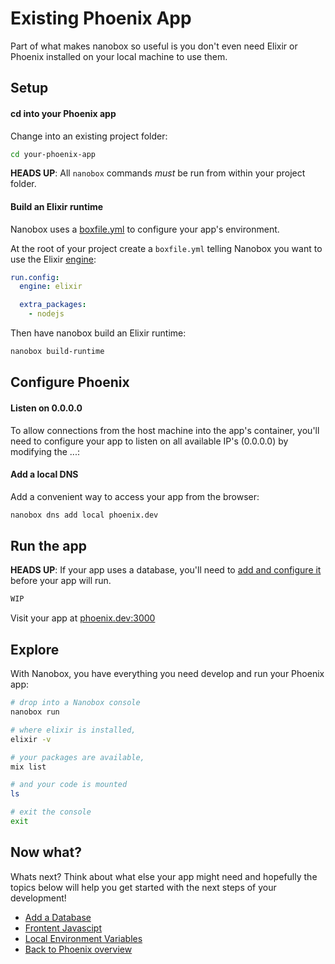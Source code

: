 # Existing Phoenix App
Part of what makes nanobox so useful is you don't even need Elixir or Phoenix installed on your local machine to use them.

## Setup

#### cd into your Phoenix app
Change into an existing project folder:

```bash
cd your-phoenix-app
```

**HEADS UP**: All `nanobox` commands *must* be run from within your project folder.

#### Build an Elixir runtime
Nanobox uses a <a href="https://docs.nanobox.io/boxfile/" target="\_blank">boxfile.yml</a> to configure your app's environment.

At the root of your project create a `boxfile.yml` telling Nanobox you want to use the Elixir <a href="https://docs.nanobox.io/engines/" target="\_blank">engine</a>:

```yaml
run.config:
  engine: elixir

  extra_packages:
    - nodejs
```

Then have nanobox build an Elixir runtime:

```bash
nanobox build-runtime
```

## Configure Phoenix

#### Listen on 0.0.0.0
To allow connections from the host machine into the app's container, you'll need to configure your app to listen on all available IP's (0.0.0.0) by modifying the ...:

#### Add a local DNS
Add a convenient way to access your app from the browser:

```bash
nanobox dns add local phoenix.dev
```

## Run the app
**HEADS UP**: If your app uses a database, you'll need to [add and configure it](/elixir/phoenix/add-a-database) before your app will run.

```bash
WIP
```

Visit your app at <a href="http://phoenix.dev:3000" target="\_blank">phoenix.dev:3000</a>

## Explore
With Nanobox, you have everything you need develop and run your Phoenix app:

```bash
# drop into a Nanobox console
nanobox run

# where elixir is installed,
elixir -v

# your packages are available,
mix list

# and your code is mounted
ls

# exit the console
exit
```

## Now what?
Whats next? Think about what else your app might need and hopefully the topics below will help you get started with the next steps of your development!

* [Add a Database](/elixir/phoenix/add-a-database)
* [Frontent Javascipt](/elixir/phoenix/frontend-javascript)
* [Local Environment Variables](/elixir/phoenix/local-evars)
* [Back to Phoenix overview](/elixir/phoenix)
